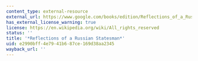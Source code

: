 ```yaml
---
content_type: external-resource
external_url: https://www.google.com/books/edition/Reflections_of_a_Russian_Statesman/IdRoAAAAMAAJ?hl=en&gbpv=1
has_external_license_warning: true
license: https://en.wikipedia.org/wiki/All_rights_reserved
status: ''
title: '*Reflections of a Russian Statesman*'
uid: e2990bff-4e79-41b6-87ce-169d38aa2345
wayback_url: ''
---
```

